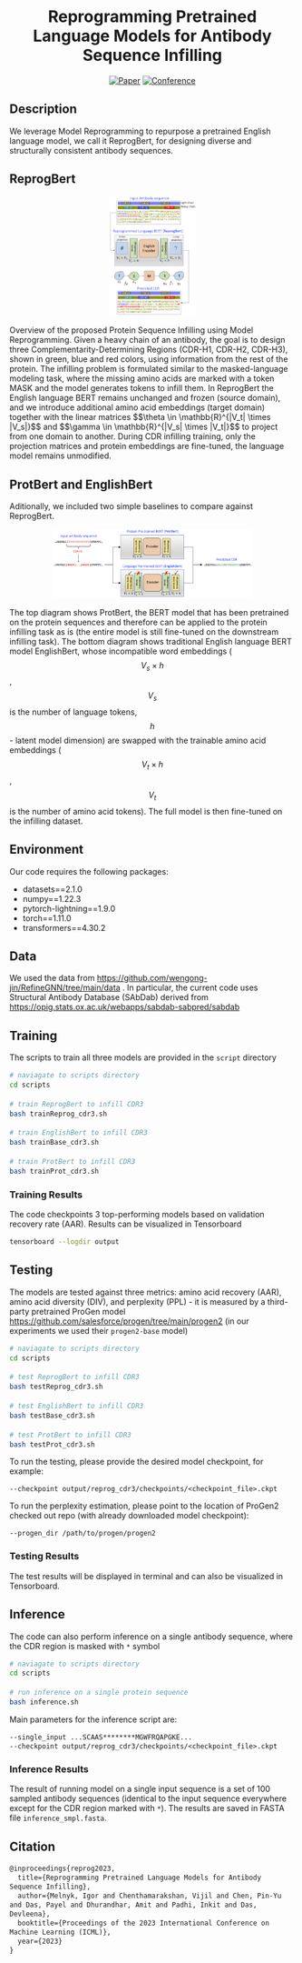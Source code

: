 <div align="center">    
 
# Reprogramming Pretrained Language Models for Antibody Sequence Infilling

[![Paper](https://img.shields.io/badge/Paper-ArXiv.2210.07144-orange)](https://arxiv.org/abs/2210.07144)
[![Conference](https://img.shields.io/badge/ICML-2023-blue)](https://icml.cc/Conferences/2023)

</div>

## Description   
We leverage Model Reprogramming to repurpose a pretrained English language model, we call it ReprogBert, for designing diverse and structurally consistent antibody sequences. 

## ReprogBert
<p align="center">
  <img src="imgs/infill_overview.png" width="30%">
</p>
Overview of the proposed Protein Sequence Infilling using Model Reprogramming. Given a heavy chain of an antibody, the goal is to design three Complementarity-Determining Regions (CDR-H1, CDR-H2, CDR-H3), shown in green, blue and red colors, using information from the rest of the protein. 
The infilling problem is formulated similar to the masked-language modeling task, where the missing amino acids are marked with a token MASK and the model generates tokens to infill them.
In ReprogBert the English language BERT remains unchanged and frozen (source domain), and we introduce additional amino acid embeddings (target domain) together with the linear matrices $$\theta \in \mathbb{R}^{|V_t| \times |V_s|}$$ and $$\gamma \in \mathbb{R}^{|V_s| \times |V_t|}$$ to project from one domain to another.
During CDR infilling training, only the projection matrices and protein embeddings are fine-tuned, the language model remains unmodified. 

## ProtBert and EnglishBert
Aditionally, we included two simple baselines to compare against ReprogBert.
<p align="center">
  <img src="imgs/infill_baselines.png" width="70%">
</p>

The top diagram shows ProtBert, the BERT model that has been pretrained on the protein sequences and therefore can be applied to the protein infilling task as is
(the entire model is still fine-tuned on the downstream infilling task). 
The bottom diagram shows traditional English language BERT model EnglishBert, whose incompatible word embeddings 
($$V_s \times h$$, $$V_s$$ is the number of language tokens, $$h$$ - latent model dimension) are swapped with the trainable amino acid embeddings 
($$V_t \times h$$, $$V_t$$ is the number of amino acid tokens). The full model is then fine-tuned on the infilling dataset.

## Environment
Our code requires the following packages:
- datasets==2.1.0
- numpy==1.22.3
- pytorch-lightning==1.9.0
- torch==1.11.0
- transformers==4.30.2
  

## Data 

We used the data from https://github.com/wengong-jin/RefineGNN/tree/main/data . In particular, the current code uses Structural Antibody Database (SAbDab) derived from https://opig.stats.ox.ac.uk/webapps/sabdab-sabpred/sabdab


## Training
The scripts to train all three models are provided in the `script` directory

```bash
# naviagate to scripts directory
cd scripts

# train ReprogBert to infill CDR3 
bash trainReprog_cdr3.sh

# train EnglishBert to infill CDR3 
bash trainBase_cdr3.sh

# train ProtBert to infill CDR3 
bash trainProt_cdr3.sh
```

### Training Results
The code checkpoints 3 top-performing models based on validation recovery rate (AAR). Results can be visualized in Tensorboard
```bash
tensorboard --logdir output
```

## Testing
The models are tested against three metrics: amino acid recovery (AAR), amino acid diversity (DIV), and perplexity (PPL) - it
is measured by a third-party pretrained ProGen model https://github.com/salesforce/progen/tree/main/progen2 (in our experiments we used their `progen2-base` model)

```bash
# naviagate to scripts directory
cd scripts

# test ReprogBert to infill CDR3 
bash testReprog_cdr3.sh

# test EnglishBert to infill CDR3 
bash testBase_cdr3.sh

# test ProtBert to infill CDR3 
bash testProt_cdr3.sh
```

To run the testing, please provide the desired model checkpoint, for example:
```
--checkpoint output/reprog_cdr3/checkpoints/<checkpoint_file>.ckpt
```

To run the perplexity estimation, please point to the location of ProGen2 checked out repo (with already downloaded model checkpoint): 
```
--progen_dir /path/to/progen/progen2
```

### Testing Results
The test results will be displayed in terminal and can also be visualized in Tensorboard.

## Inference
The code can also perform inference on a single antibody sequence, where the CDR region is masked with ```*``` symbol
```bash
# naviagate to scripts directory
cd scripts

# run inference on a single protein sequence 
bash inference.sh
```
Main parameters for the inference script are:
```
--single_input ...SCAAS********MGWFRQAPGKE...  
--checkpoint output/reprog_cdr3/checkpoints/<checkpoint_file>.ckpt
```

### Inference Results
The result of running model on a single input sequence is a set of 100 sampled antibody sequences 
(identical to the input sequence everywhere except for the CDR region marked with ```*```). The results are saved in FASTA file ```inference_smpl.fasta```.
 

## Citation   
```
@inproceedings{reprog2023,
  title={Reprogramming Pretrained Language Models for Antibody Sequence Infilling},
  author={Melnyk, Igor and Chenthamarakshan, Vijil and Chen, Pin-Yu and Das, Payel and Dhurandhar, Amit and Padhi, Inkit and Das, Devleena},
  booktitle={Proceedings of the 2023 International Conference on Machine Learning (ICML)},
  year={2023}
}
```  